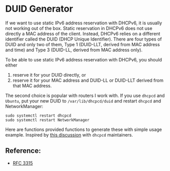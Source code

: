 # DUID Generator

If we want to use static IPv6 address reservation with DHCPv6,
it is usually not working out of the box. Static reservation
in DHCPv6 does not use directly a MAC address of the client.
Instead, DHCPv6 relies on a different identifier called the DUID
(DHCP Unique Identifier). There are four types of DUID and
only two of them, Type 1 (DUID-LLT, derived from MAC address
and time) and Type 3 (DUID-LL, derived from MAC address only).

To be able to use static IPv6 address reservation with DHCPv6,
you should either

1. reserve it for your DUID directly, or
2. reserve it for your MAC address and DUID-LL or DUID-LLT
    derived from that MAC address.

The second choice is popular with routers I work with. If you
use `dhcpcd` and `Ubuntu`, put your new DUID
to `/var/lib/dhcpcd/duid` and restart `dhcpcd` and NetworkManager:

```
sudo systemctl restart dhcpcd
sudo systemctl restart NetworkManager
```

Here are functions provided functions to generate these with
simple usage example. Inspired by [this discussion] with
`dhcpcd` maintainers.

## Reference:

* [RFC 3315]

[RFC 3315]: https://datatracker.ietf.org/doc/html/rfc3315
[this discussion]: https://github.com/NetworkConfiguration/dhcpcd/issues/354
